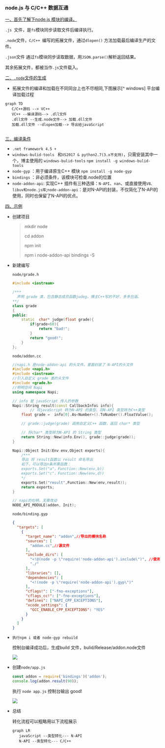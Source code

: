### node.js 与 C/C++ 数据互通

<u>一、首先了解下node.js 模块的编译。</u>

`.js `文件，是`fs`模块同步读取文件后编译执行。

`.node`文件，`C/C++ `编写的拓展文件，通过`dlopen()` 方法加载最后编译生产的文件。

`.json`文件 通过`fs`模块同步读取数据，用`JSON.parse()`解析返回结果。

其余拓展文件，都被当作`.js`文件载入。

<u>二、`.node`文件的生成</u>

- 拓展文件的编译和加载在不同同台上也不尽相同,下图展示[^ windows] 平台编译加载过程

```mermaid
graph TD
   C/C++源码 --> VC++
   VC++ --编译源码--> .dll文件
   .dll文件 --生成.node文件--> 加载.dll文件
   加载.dll文件 --dlopen加载--> 导出给javaScript
   
```

<u>三、编译条件</u>

- `.net framework 4.5 +`
- `windows-bulid-tools ` 和`VS2017 & python2.7(3.x不支持)`，只需安装其中一个，博主使用的 `windows-bulid-tools`  `npm install -g windows-bulid-tools`
- `node-gyp` ：用于编译原生C++ 模块 `npm install -g node-gyp`
- `bindings` ：非必须条件，该模块可检查.node的位置
- `node-addon-api`: 实现C++ 插件有三种选择：`N-API`、`nan`、或直接使用`V8、libuv和node.js库`;`node-addon-api`：是对N-API的封装，不仅简化了N-API的使用，同时也保留了N-API的优点。

<u>四、示例</u>

- 创建项目

  > mkdir node
  >
  > cd addon
  >
  > npm init
  >
  > npm i node-addon-api bindings -S

- 新建编写 

  `node/grade.h`

  ```c++
  #include <iostream>
  
  /***
  	声明 grade 类，包含静态成员函数judeg。博主C++写的不好，多多包涵。
  **/
  class grade
  {
  public:
      static  char* judge(float grade){
          if(grade<60){
              return "bad!";
          }
          return "good!";
      }
  };
  ```

  `node/addon.cc`

  ```c++
  //napi.h 是node-addon-api 的头文件。里面封装了 N-API的头文件
  #include <napi.h>
  #include <iostream>
  //引入自定义 grade 类的头文件
  #include <grade.h>
  //明明空间 Napi
  using namespace Napi;
  
  // info 是 javaScript 传入的参数
  Napi::String result(const CallbackInfo& info){
          // 将javaScript 转为N-API 的类型，将N-API 类型转为C++类型
      float grade =  info[0].As<Number>().ToNumber().FloatValue();
  
      // grade::judge(grade) 调用自定义C++ 函数，返回 char* 类型
  
      // 将char* 类型转为N-API 的 String 类型
      return String::New(info.Env(), grade::judge(grade));
  }
  
  Napi::Object Init(Env env,Object exports){
      /***
      导出 将 result函数以 result 命名导出
      如下，可以导出n条所需函数：
      exports.Set("a"，Function::New(env,b))
      exports.Set("c"，Function::New(env,d))
      */
      exports.Set("result",Function::New(env,result));
      return exports;
  }
  
  // napi的句柄，无需改动
  NODE_API_MODULE(addon, Init);
  ```

  `node/binding.gyp`

  ```json
  {
    "targets": [
      {
        "target_name": "addon",//导出的模块名称
        "sources": [
          "addon.cc",//源文件
        ],
        "include_dirs": [
          "<!@(node -p \"require('node-addon-api').include\")", //使用到的源文件
          "./"
        ],
        "libraries": [],
        "dependencies": [
          "<!(node -p \"require('node-addon-api').gyp\")"
        ],
        "cflags!": ["-fno-exceptions"],
        "cflags_cc!": ["-fno-exceptions"],
        "defines": ["NAPI_CPP_EXCEPTIONS"],
        "xcode_settings": {
          "GCC_ENABLE_CPP_EXCEPTIONS": "YES"
        }
      }
    ]
  }
  ```

- `执行npm i 或者 node-gyp rebuild`

  控制台编译成功后，生成build 文件，bulid/Release/addon.node文件

  ![](https://img2020.cnblogs.com/blog/2210630/202011/2210630-20201113223933351-555573114.png)

- 创建`node/app.js`

  ```javascript
  const addon = require('bindings')('addon');
  console.log(addon.result(90));
  ```

  执行 `node app.js`  控制台输出 good!

  ![](https://img2020.cnblogs.com/blog/2210630/202011/2210630-20201113224339132-1281376916.png)

- 总结

  转化流程可以粗略用以下流程展示

  ```mermaid
  graph LR
     javaScript --类型转化--- N-API
     N-API --类型转化--- C/C++
  ```

